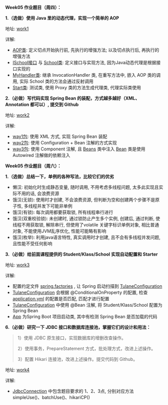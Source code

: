 **Week05 作业题目（周四）：**



**1.（选做）使用 Java 里的动态代理，实现一个简单的 AOP**

地址: [work1](https://github.com/Tureen/JAVA-000/tree/main/Week_05/work1)

详解: 

* [AOP类](https://github.com/Tureen/JAVA-000/blob/main/Week_05/work1/Aop.java): 定义切点开始执行前, 先执行的增强方法; 以及切点执行后, 再执行的增强方法
* [ISchool接口](https://github.com/Tureen/JAVA-000/blob/main/Week_05/work1/ISchool.java) 与 [School类](https://github.com/Tureen/JAVA-000/blob/main/Week_05/work1/School.java): 定义接口与实现方法, 因为Java动态代理是根据接口实现的
* [MyHandler类](https://github.com/Tureen/JAVA-000/blob/main/Week_05/work1/MyHandler.java): 继承 InvocationHandler 类, 在重写方法中, 嵌入 AOP 类的调用, 实际 School 类的方法会通过反射调用
* [Start类](https://github.com/Tureen/JAVA-000/blob/main/Week_05/work1/Start.java): 测试类, 使用 Proxy 类的方法生成代理类, 代理实际类使用





**2.（必做）写代码实现 Spring Bean 的装配，方式越多越好（XML、Annotation 都可以）, 提交到 Github**

地址: [work2](https://github.com/Tureen/JAVA-000/tree/main/Week_05/work2)

详解:

* [way1包](https://github.com/Tureen/JAVA-000/tree/main/Week_05/work2/way1): 使用 XML 方式, 实现 Spring Bean 装配
* [way2包](https://github.com/Tureen/JAVA-000/tree/main/Week_05/work2/way2): 使用 Configuration + Bean 注解的方式实现
* [way3包](https://github.com/Tureen/JAVA-000/tree/main/Week_05/work2/way3): 使用 Component 注解, 且 [Beans](https://github.com/Tureen/JAVA-000/blob/main/Week_05/work2/way3/Beans.java) 类中注入 [Bean](https://github.com/Tureen/JAVA-000/blob/main/Week_05/work2/way3/Bean.java) 类是使用 Autowired 注解做的依赖注入







**Week05 作业题目（周六）：**



**1.（选做）总结一下，单例的各种写法，比较它们的优劣**

* 懒汉: 初始化时生成静态变量, 随时调用, 不用考虑多线程问题, 太多此实现且实际不用的话, 会浪费资源
* 饿汉(无锁): 使用时才创建, 不会浪费资源, 但判断为空和创建两个步骤不是原子性, 多线程并发下可能非单例
* 饿汉(有锁): 每次调用都要获取锁, 所有线程串行进行
* 饿汉(双重校验锁): 未创建时, 通过锁防止产生多个实例, 创建后, 通过判断, 使线程不用获取锁, 解除串行, 但使用了volatile 关键字标识单例对象, 相比普通对象, 不能使用JVM乱序优化, 性能可能略有影响
* 饿汉(枚举): 利用java语言特性, 真实调用时才创建, 且不会有多线程并发问题, 且性能不受任何影响





**3.（必做）给前面课程提供的 Student/Klass/School 实现自动配置和 Starter**

地址: [work3](https://github.com/Tureen/JAVA-000/tree/main/Week_05/work3)

详解: 

* 配置约定文件 [spring.factories](https://github.com/Tureen/JAVA-000/blob/main/Week_05/work3/resources/META-INF/spring.factories) , 让 Spring 启动扫描到 [TulaneConfiguration](https://github.com/Tureen/JAVA-000/blob/main/Week_05/work3/src/TulaneConfiguration.java) 
* [TulaneConfiguration](https://github.com/Tureen/JAVA-000/blob/main/Week_05/work3/src/TulaneConfiguration.java) 会根据 @ConditionalOnProperty 的配置, 检查 [application.yml](https://github.com/Tureen/JAVA-000/blob/main/Week_05/work3/resources/application.yml) 的配置是否匹配, 匹配才进行配置
* [TulaneConfiguration](https://github.com/Tureen/JAVA-000/blob/main/Week_05/work3/src/TulaneConfiguration.java) 中使用 @Bean 注解, 将 Student/Klass/School 配置为 Spring Bean
* [App](https://github.com/Tureen/JAVA-000/blob/main/Week_05/work3/src/App.java) 为Spring Boot 项目启动类, 其中有检测 Spring Bean 是否加载的代码



**6.（必做）研究一下 JDBC 接口和数据库连接池，掌握它们的设计和用法：**

> 1）使用 JDBC 原生接口，实现数据库的增删改查操作。
>
> 2）使用事务，PrepareStatement 方式，批处理方式，改进上述操作。
>
> 3）配置 Hikari 连接池，改进上述操作。提交代码到 Github。

地址: [work4](https://github.com/Tureen/JAVA-000/tree/main/Week_05/work4)

详解:

* [JdbcConnection](https://github.com/Tureen/JAVA-000/blob/main/Week_05/work4/JdbcConnection.java) 中包含题目要求的 1、2、3点, 分别对应方法 simpleUse()、batchUse()、hikariCP()